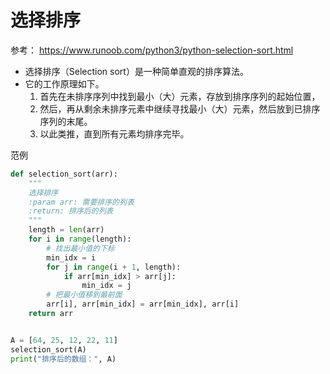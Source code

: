 ﻿
# 选择排序
参考： <https://www.runoob.com/python3/python-selection-sort.html>

- 选择排序（Selection sort）是一种简单直观的排序算法。
- 它的工作原理如下。
  1. 首先在未排序序列中找到最小（大）元素，存放到排序序列的起始位置，
  2. 然后，再从剩余未排序元素中继续寻找最小（大）元素，然后放到已排序序列的末尾。
  3. 以此类推，直到所有元素均排序完毕。


范例
```python
def selection_sort(arr):
    """
    选择排序
    :param arr: 需要排序的列表
    :return: 排序后的列表
    """
    length = len(arr)
    for i in range(length):
        # 找出最小值的下标
        min_idx = i
        for j in range(i + 1, length):
            if arr[min_idx] > arr[j]:
                min_idx = j
        # 把最小值移到最前面
        arr[i], arr[min_idx] = arr[min_idx], arr[i]
    return arr


A = [64, 25, 12, 22, 11]
selection_sort(A)
print("排序后的数组：", A)
```



